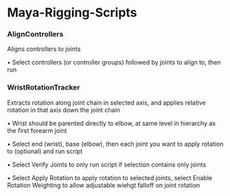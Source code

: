 # Maya-Rigging-Scripts

### AlignControllers
Aligns controllers to joints

• Select controllers (or controller groups) followed by joints to align to, then run

### WristRotationTracker
Extracts rotation along joint chain in selected axis, and applies relative rotation in that axis down the joint chain

• Wrist should be parented directly to elbow, at same level in hierarchy as the first forearm joint

• Select end (wrist), base (elbow), then each joint you want to apply rotation to (optional) and run script

• Select Verify Joints to only run script if selection contains only joints

• Select Apply Rotation to apply rotation to selected joints, select Enable Rotation Weighting to allow adjustable wiehgt falloff on joint rotation
